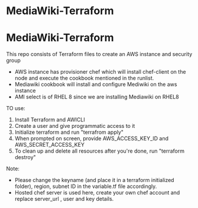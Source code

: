 # MediaWiki-Terraform

# MediaWiki-Terraform

This repo consists of Terraform files to create an AWS instance and security group

- AWS instance has provisioner chef which will install chef-client on the node and execute the cookbook mentioned in the runlist.
- Mediawiki cookbook will install and configure Mediwiki on the aws instance
- AMI select is of RHEL 8 since we are installing Mediawiki on RHEL8

TO use:
1. Install Terraform and AWICLI
2. Create a user and give programmatic access to it
3. Initialize terraform and run "terrafrom apply"
4. When prompted on screen, provide AWS_ACCESS_KEY_ID and AWS_SECRET_ACCESS_KEY
5. To clean up and delete all resources after you're done, run "terraform destroy"

Note:
- Please change the keyname (and place it in a terraform initialized folder), region, subnet ID in the variable.tf file accordingly.
- Hosted chef server is used here, create your own chef account and replace server_url , user and key details.
